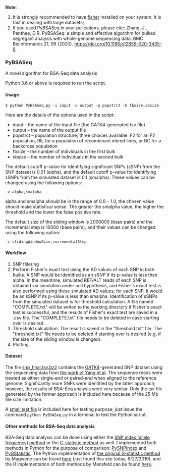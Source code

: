**Note**: 
1. It is strongly recommended to have [fisher](https://github.com/brentp/fishers_exact_test) installed on your system. It is fast in dealing with large datasets;
2. If you used PyBSASeq in your pulications, please cite: Zhang, J., Panthee, D.R. PyBSASeq: a simple and effective algorithm for bulked segregant analysis with whole-genome sequencing data. BMC Bioinformatics 21, 99 (2020). https://doi.org/10.1186/s12859-020-3435-8

### PyBSASeq
A novel algorithm for BSA-Seq data analysis

Python 3.6 or above is required to run the script. 

#### Usage

`$ python PyBSASeq.py -i input -o output -p popstrct -b fbsize,sbsize`

Here are the details of the options used in the script:
- input – the name of the input file (the GATK4-generated tsv file)
- output – the name of the output file
- popstrct – population structure; three choices available: F2 for an F2 population, RIL for a population of recombinant inbred lines, or BC for a backcross population
- fbsize – the number of individuals in the first bulk
- sbsize – the number of individuals in the second bulk

The default cutoff p-value for identifying significant SNPs (sSNP) from the SNP dataset is 0.01 (alpha), and the default cutoff p-value for identifying sSNPs from the simulated dataset is 0.1 (smalpha). These values can be changed using the following options:

`-v alpha,smalpha`

alpha and smalpha should be in the range of 0.0 – 1.0, the chosen value should make statistical sense. The greater the smalpha value, the higher the threshold and the lower the false positive rate.

The default size of the sliding window is 2000000 (base pairs) and the incremental step is 10000 (base pairs), and their values can be changed using the following option:

`-s slidingWindowSize,incrementalStep`

#### Workflow
1. SNP filtering
2. Perform Fisher's exact test using the AD values of each SNP in both bulks. A SNP would be identified as an sSNP if its p-value is less than alpha. In the meantime, simulated REF/ALT reads of each SNP is obtained via simulation under null hypothesis, and Fisher's exact test is also performed using these simulated AD values; for each SNP, it would be an sSNP if its p-value is less than smalpha. Identification of sSNPs from the simulated dataset is for threshold calculation. A file named "COMPLETE.txt" will be writen to the working directory if Fisher's exact test is successful, and the results of Fisher's exact test are saved in a .csv file. The "COMPLETE.txt" file needs to be deleted in case starting over is desired. 
3. Threshold calculation. The result is saved in the "threshold.txt" file. The "threshold.txt" file needs to be deleted if starting over is desired (e.g, if the size of the sliding window is changed).
4. Plotting.

#### Dataset
The file [snp_final.tsv.bz2](https://github.com/dblhlx/PyBSASeq/blob/master/snp_final.tsv.bz2) contains the [GATK4](https://software.broadinstitute.org/gatk/download/)-generated SNP dataset using the sequencing data from [the work of Yang et al](https://www.ncbi.nlm.nih.gov/pubmed/23935868). The sequence reads were treated as either single-end or paired-end when aligned to the reference genome. Significantly more SNPs were identified by the latter approach; however, the results of BSA-Seq analysis were very similar. Only the tsv file generated by the former approach is included here because of the 25 Mb file size limitation. 

A [small test file](https://github.com/dblhlx/PyBSASeq/blob/master/smallTestFile.tsv) is included here for testing purpose; just issue the command `python PyBSASeq.py` in a terminal to test the Python script.

#### Other methods for BSA-Seq data analysis
BSA-Seq data analysis can be done using either the [SNP index (allele frequency) method](https://onlinelibrary.wiley.com/doi/full/10.1111/tpj.12105) or the [G-statistic method](https://journals.plos.org/ploscompbiol/article?id=10.1371/journal.pcbi.1002255) as well. I implemented both methods in Python for the purpose of comparison: [PySNPIndex](https://github.com/dblhlx/PySNPIndex) and [PyGStatistic](https://github.com/dblhlx/PyGStatistic). The Python implementation of [the original G-statistic method](https://journals.plos.org/ploscompbiol/article?id=10.1371/journal.pcbi.1002255) by Magwene can be found [here](https://bitbucket.org/pmagwene/bsaseq/src/master/) (just found this site today, 6/27/2019), and the R implementation of both methods by Mansfeld can be found [here](https://github.com/bmansfeld/QTLseqr).
